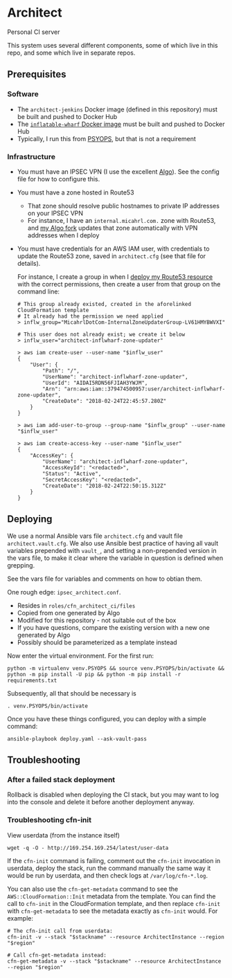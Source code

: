 # Architect

Personal CI server

This system uses several different components,
some of which live in this repo,
and some which live in separate repos.

## Prerequisites

### Software

 -  The `architect-jenkins` Docker image (defined in this repository)
    must be built and pushed to Docker Hub
 -  The [`inflatable-wharf` Docker image](https://github.com/mrled/inflatable-wharf)
    must be built and pushed to Docker Hub
 -  Typically, I run this from [PSYOPS](https://github.com/mrled/psyops),
    but that is not a requirement

### Infrastructure

 -  You must have an IPSEC VPN
    (I use the excellent [Algo](https://github.com/trailofbits/algo)).
    See the config file for how to configure this.

 -  You must have a zone hosted in Route53
     -  That zone should resolve public hostnames to private IP addresses on your IPSEC VPN
     -  For instance, I have an `internal.micahrl.com.` zone with Route53,
        and [my Algo fork](https://github.com/mrled/algo)
        updates that zone automatically with VPN addresses when I deploy

 -  You must have credentials for an AWS IAM user,
    with credentials to update the Route53 zone,
    saved in `architect.cfg` (see that file for details).

    For instance, I create a group in when I
    [deploy my Route53 resource](https://github.com/mrled/psyops/blob/193ce3bd563dbd90d700583189c0242995b51676/dns/MicahrlDotCom.cfn.yaml#L132)
    with the correct permissions, then create a user from that group on the command line:

        # This group already existed, created in the aforelinked CloudFormation template
        # It already had the permission we need applied
        > inflw_group="MicahrlDotCom-InternalZoneUpdaterGroup-LV61HMYBWVXI"

        # This user does not already exist; we create it below
        > inflw_user="architect-inflwharf-zone-updater"

        > aws iam create-user --user-name "$inflw_user"
        {
            "User": {
                "Path": "/",
                "UserName": "architect-inflwharf-zone-updater",
                "UserId": "AIDAI5RDN56FJIAH3YWJM",
                "Arn": "arn:aws:iam::379474500957:user/architect-inflwharf-zone-updater",
                "CreateDate": "2018-02-24T22:45:57.280Z"
            }
        }

        > aws iam add-user-to-group --group-name "$inflw_group" --user-name "$inflw_user"

        > aws iam create-access-key --user-name "$inflw_user"
        {
            "AccessKey": {
                "UserName": "architect-inflwharf-zone-updater",
                "AccessKeyId": "<redacted>",
                "Status": "Active",
                "SecretAccessKey": "<redacted>",
                "CreateDate": "2018-02-24T22:50:15.312Z"
            }
        }

## Deploying

We use a normal Ansible vars file `architect.cfg` and vault file `architect.vault.cfg`.
We also use Ansible best practice of having all vault variables prepended with `vault_`,
and setting a non-prepended version in the vars file,
to make it clear where the variable in question is defined when grepping.

See the vars file for variables and comments on how to obtian them.

One rough edge: `ipsec_architect.conf`.

- Resides in `roles/cfn_architect_ci/files`
- Copied from one generated by Algo
- Modified for this repository - not suitable out of the box
- If you have questions, compare the existing version with a new one generated by Algo
- Possibly should be parameterized as a template instead

Now enter the virtual environment.
For the first run:

    python -m virtualenv venv.PSYOPS && source venv.PSYOPS/bin/activate && python -m pip install -U pip && python -m pip install -r requirements.txt

Subsequently, all that should be necessary is

    . venv.PSYOPS/bin/activate

Once you have these things configured, you can deploy with a simple command:

    ansible-playbook deploy.yaml --ask-vault-pass

## Troubleshooting

### After a failed stack deployment

Rollback is disabled when deploying the CI stack,
but you may want to log into the console and delete it before another deployment anyway.

### Troubleshooting cfn-init

View userdata (from the instance itself)

    wget -q -O - http://169.254.169.254/latest/user-data

If the `cfn-init` command is failing,
comment out the `cfn-init` invocation in userdata,
deploy the stack,
run the command manually the same way it would be run by userdata,
and then check logs at `/var/log/cfn-*.log`.

You can also use the `cfn-get-metadata` command to see the `AWS::CloudFormation::Init` metadata from the template.
You can find the call to `cfn-init` in the CloudFormation template,
and then replace `cfn-init` with `cfn-get-metadata` to see the metadata exactly as `cfn-init` would.
For example:

    # The cfn-init call from userdata:
    cfn-init -v --stack "$stackname" --resource ArchitectInstance --region "$region"

    # Call cfn-get-metadata instead:
    cfn-get-metadata -v --stack "$stackname" --resource ArchitectInstance --region "$region"

